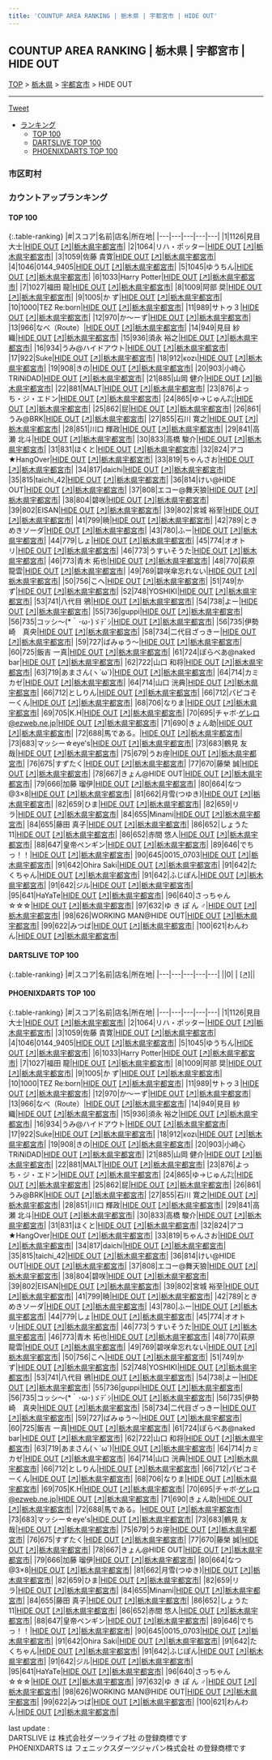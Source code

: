 ```yaml
---
title: 'COUNTUP AREA RANKING | 栃木県 | 宇都宮市 | HIDE OUT'
---
```

## COUNTUP AREA RANKING | 栃木県 | 宇都宮市 | HIDE OUT

[TOP](/darts/rank/) > [栃木県](/darts/rank/栃木県/) > [宇都宮市](/darts/rank/栃木県/宇都宮市/) > HIDE OUT

___

<a href="https://twitter.com/share?ref_src=twsrc%5Etfw" data-text="COUNTUP AREA RANKING | 栃木県宇都宮市HIDE OUT" class="twitter-share-button" data-hashtags="DARTSLIVE,PHOENIXDARTS,darts,ダーツ" data-show-count="false">Tweet</a>

* [ランキング](#カウントアップランキング)
    * [TOP 100](#top-100)
    * [DARTSLIVE TOP 100](#dartslive-top-100)
    * [PHOENIXDARTS TOP 100](#phoenixdarts-top-100)

### 市区町村

<ul>

</ul>

### カウントアップランキング

#### TOP 100



{:.table-ranking}
|#|スコア|名前|店名|所在地|
|---|---|---|---|---|
|1|1126|<span class="rank-name-pd"><span class="pro-icon-pd"></span>見目 大士</span>|<a href="/darts/rank/shops/50628.html">HIDE OUT</a> <a href="https://vs.phoenixdarts.com/jp/shop/shopDetailInfo/s_50628?s_seq=50628">[↗]</a>|<a href="/darts/rank/栃木県/宇都宮市">栃木県宇都宮市</a>|
|2|1064|<span class="rank-name-pd">リハ・ポッター</span>|<a href="/darts/rank/shops/50628.html">HIDE OUT</a> <a href="https://vs.phoenixdarts.com/jp/shop/shopDetailInfo/s_50628?s_seq=50628">[↗]</a>|<a href="/darts/rank/栃木県/宇都宮市">栃木県宇都宮市</a>|
|3|1059|<span class="rank-name-pd"><span class="pro-icon-pd"></span>佐藤 貴寛</span>|<a href="/darts/rank/shops/50628.html">HIDE OUT</a> <a href="https://vs.phoenixdarts.com/jp/shop/shopDetailInfo/s_50628?s_seq=50628">[↗]</a>|<a href="/darts/rank/栃木県/宇都宮市">栃木県宇都宮市</a>|
|4|1046|<span class="rank-name-pd">0144_9405</span>|<a href="/darts/rank/shops/50628.html">HIDE OUT</a> <a href="https://vs.phoenixdarts.com/jp/shop/shopDetailInfo/s_50628?s_seq=50628">[↗]</a>|<a href="/darts/rank/栃木県/宇都宮市">栃木県宇都宮市</a>|
|5|1045|<span class="rank-name-pd">ゆうちん</span>|<a href="/darts/rank/shops/50628.html">HIDE OUT</a> <a href="https://vs.phoenixdarts.com/jp/shop/shopDetailInfo/s_50628?s_seq=50628">[↗]</a>|<a href="/darts/rank/栃木県/宇都宮市">栃木県宇都宮市</a>|
|6|1033|<span class="rank-name-pd">Harry Potter</span>|<a href="/darts/rank/shops/50628.html">HIDE OUT</a> <a href="https://vs.phoenixdarts.com/jp/shop/shopDetailInfo/s_50628?s_seq=50628">[↗]</a>|<a href="/darts/rank/栃木県/宇都宮市">栃木県宇都宮市</a>|
|7|1027|<span class="rank-name-pd"><span class="pro-icon-pd"></span>福田 龍</span>|<a href="/darts/rank/shops/50628.html">HIDE OUT</a> <a href="https://vs.phoenixdarts.com/jp/shop/shopDetailInfo/s_50628?s_seq=50628">[↗]</a>|<a href="/darts/rank/栃木県/宇都宮市">栃木県宇都宮市</a>|
|8|1009|<span class="rank-name-pd"><span class="pro-icon-pd"></span>阿部 奨</span>|<a href="/darts/rank/shops/50628.html">HIDE OUT</a> <a href="https://vs.phoenixdarts.com/jp/shop/shopDetailInfo/s_50628?s_seq=50628">[↗]</a>|<a href="/darts/rank/栃木県/宇都宮市">栃木県宇都宮市</a>|
|9|1005|<span class="rank-name-pd">か   ず</span>|<a href="/darts/rank/shops/50628.html">HIDE OUT</a> <a href="https://vs.phoenixdarts.com/jp/shop/shopDetailInfo/s_50628?s_seq=50628">[↗]</a>|<a href="/darts/rank/栃木県/宇都宮市">栃木県宇都宮市</a>|
|10|1000|<span class="rank-name-pd">TEZ Re:born</span>|<a href="/darts/rank/shops/50628.html">HIDE OUT</a> <a href="https://vs.phoenixdarts.com/jp/shop/shopDetailInfo/s_50628?s_seq=50628">[↗]</a>|<a href="/darts/rank/栃木県/宇都宮市">栃木県宇都宮市</a>|
|11|989|<span class="rank-name-pd">サトゥ３</span>|<a href="/darts/rank/shops/50628.html">HIDE OUT</a> <a href="https://vs.phoenixdarts.com/jp/shop/shopDetailInfo/s_50628?s_seq=50628">[↗]</a>|<a href="/darts/rank/栃木県/宇都宮市">栃木県宇都宮市</a>|
|12|970|<span class="rank-name-pd">か〜ーず</span>|<a href="/darts/rank/shops/50628.html">HIDE OUT</a> <a href="https://vs.phoenixdarts.com/jp/shop/shopDetailInfo/s_50628?s_seq=50628">[↗]</a>|<a href="/darts/rank/栃木県/宇都宮市">栃木県宇都宮市</a>|
|13|966|<span class="rank-name-pd">なべ（Route）</span>|<a href="/darts/rank/shops/50628.html">HIDE OUT</a> <a href="https://vs.phoenixdarts.com/jp/shop/shopDetailInfo/s_50628?s_seq=50628">[↗]</a>|<a href="/darts/rank/栃木県/宇都宮市">栃木県宇都宮市</a>|
|14|949|<span class="rank-name-pd"><span class="pro-icon-pd"></span>見目 紗織</span>|<a href="/darts/rank/shops/50628.html">HIDE OUT</a> <a href="https://vs.phoenixdarts.com/jp/shop/shopDetailInfo/s_50628?s_seq=50628">[↗]</a>|<a href="/darts/rank/栃木県/宇都宮市">栃木県宇都宮市</a>|
|15|936|<span class="rank-name-pd"><span class="pro-icon-pd"></span>須永 裕之</span>|<a href="/darts/rank/shops/50628.html">HIDE OUT</a> <a href="https://vs.phoenixdarts.com/jp/shop/shopDetailInfo/s_50628?s_seq=50628">[↗]</a>|<a href="/darts/rank/栃木県/宇都宮市">栃木県宇都宮市</a>|
|16|934|<span class="rank-name-pd">うみ@ハイドアウト</span>|<a href="/darts/rank/shops/50628.html">HIDE OUT</a> <a href="https://vs.phoenixdarts.com/jp/shop/shopDetailInfo/s_50628?s_seq=50628">[↗]</a>|<a href="/darts/rank/栃木県/宇都宮市">栃木県宇都宮市</a>|
|17|922|<span class="rank-name-pd">Suke</span>|<a href="/darts/rank/shops/50628.html">HIDE OUT</a> <a href="https://vs.phoenixdarts.com/jp/shop/shopDetailInfo/s_50628?s_seq=50628">[↗]</a>|<a href="/darts/rank/栃木県/宇都宮市">栃木県宇都宮市</a>|
|18|912|<span class="rank-name-pd">κοzι</span>|<a href="/darts/rank/shops/50628.html">HIDE OUT</a> <a href="https://vs.phoenixdarts.com/jp/shop/shopDetailInfo/s_50628?s_seq=50628">[↗]</a>|<a href="/darts/rank/栃木県/宇都宮市">栃木県宇都宮市</a>|
|19|908|<span class="rank-name-pd">きの</span>|<a href="/darts/rank/shops/50628.html">HIDE OUT</a> <a href="https://vs.phoenixdarts.com/jp/shop/shopDetailInfo/s_50628?s_seq=50628">[↗]</a>|<a href="/darts/rank/栃木県/宇都宮市">栃木県宇都宮市</a>|
|20|903|<span class="rank-name-pd">小﨑心TRiNiDAD</span>|<a href="/darts/rank/shops/50628.html">HIDE OUT</a> <a href="https://vs.phoenixdarts.com/jp/shop/shopDetailInfo/s_50628?s_seq=50628">[↗]</a>|<a href="/darts/rank/栃木県/宇都宮市">栃木県宇都宮市</a>|
|21|885|<span class="rank-name-pd">山岡 健介</span>|<a href="/darts/rank/shops/50628.html">HIDE OUT</a> <a href="https://vs.phoenixdarts.com/jp/shop/shopDetailInfo/s_50628?s_seq=50628">[↗]</a>|<a href="/darts/rank/栃木県/宇都宮市">栃木県宇都宮市</a>|
|22|881|<span class="rank-name-pd">MALT</span>|<a href="/darts/rank/shops/50628.html">HIDE OUT</a> <a href="https://vs.phoenixdarts.com/jp/shop/shopDetailInfo/s_50628?s_seq=50628">[↗]</a>|<a href="/darts/rank/栃木県/宇都宮市">栃木県宇都宮市</a>|
|23|876|<span class="rank-name-pd">よっち・ジ・エドン</span>|<a href="/darts/rank/shops/50628.html">HIDE OUT</a> <a href="https://vs.phoenixdarts.com/jp/shop/shopDetailInfo/s_50628?s_seq=50628">[↗]</a>|<a href="/darts/rank/栃木県/宇都宮市">栃木県宇都宮市</a>|
|24|865|<span class="rank-name-pd">ゆ→じゅん㌠</span>|<a href="/darts/rank/shops/50628.html">HIDE OUT</a> <a href="https://vs.phoenixdarts.com/jp/shop/shopDetailInfo/s_50628?s_seq=50628">[↗]</a>|<a href="/darts/rank/栃木県/宇都宮市">栃木県宇都宮市</a>|
|25|862|<span class="rank-name-pd">屁</span>|<a href="/darts/rank/shops/50628.html">HIDE OUT</a> <a href="https://vs.phoenixdarts.com/jp/shop/shopDetailInfo/s_50628?s_seq=50628">[↗]</a>|<a href="/darts/rank/栃木県/宇都宮市">栃木県宇都宮市</a>|
|26|861|<span class="rank-name-pd">うみ@BRK</span>|<a href="/darts/rank/shops/50628.html">HIDE OUT</a> <a href="https://vs.phoenixdarts.com/jp/shop/shopDetailInfo/s_50628?s_seq=50628">[↗]</a>|<a href="/darts/rank/栃木県/宇都宮市">栃木県宇都宮市</a>|
|27|855|<span class="rank-name-pd"><span class="pro-icon-pd"></span>石川 寛之</span>|<a href="/darts/rank/shops/50628.html">HIDE OUT</a> <a href="https://vs.phoenixdarts.com/jp/shop/shopDetailInfo/s_50628?s_seq=50628">[↗]</a>|<a href="/darts/rank/栃木県/宇都宮市">栃木県宇都宮市</a>|
|28|851|<span class="rank-name-pd"><span class="pro-icon-pd"></span>川口 輝政</span>|<a href="/darts/rank/shops/50628.html">HIDE OUT</a> <a href="https://vs.phoenixdarts.com/jp/shop/shopDetailInfo/s_50628?s_seq=50628">[↗]</a>|<a href="/darts/rank/栃木県/宇都宮市">栃木県宇都宮市</a>|
|29|841|<span class="rank-name-pd"><span class="pro-icon-pd"></span>高瀬 北斗</span>|<a href="/darts/rank/shops/50628.html">HIDE OUT</a> <a href="https://vs.phoenixdarts.com/jp/shop/shopDetailInfo/s_50628?s_seq=50628">[↗]</a>|<a href="/darts/rank/栃木県/宇都宮市">栃木県宇都宮市</a>|
|30|833|<span class="rank-name-pd"><span class="pro-icon-pd"></span>高橋 駿介</span>|<a href="/darts/rank/shops/50628.html">HIDE OUT</a> <a href="https://vs.phoenixdarts.com/jp/shop/shopDetailInfo/s_50628?s_seq=50628">[↗]</a>|<a href="/darts/rank/栃木県/宇都宮市">栃木県宇都宮市</a>|
|31|831|<span class="rank-name-pd">ほくと</span>|<a href="/darts/rank/shops/50628.html">HIDE OUT</a> <a href="https://vs.phoenixdarts.com/jp/shop/shopDetailInfo/s_50628?s_seq=50628">[↗]</a>|<a href="/darts/rank/栃木県/宇都宮市">栃木県宇都宮市</a>|
|32|824|<span class="rank-name-pd">アコ★HangOver</span>|<a href="/darts/rank/shops/50628.html">HIDE OUT</a> <a href="https://vs.phoenixdarts.com/jp/shop/shopDetailInfo/s_50628?s_seq=50628">[↗]</a>|<a href="/darts/rank/栃木県/宇都宮市">栃木県宇都宮市</a>|
|33|819|<span class="rank-name-pd">ちゃんさお</span>|<a href="/darts/rank/shops/50628.html">HIDE OUT</a> <a href="https://vs.phoenixdarts.com/jp/shop/shopDetailInfo/s_50628?s_seq=50628">[↗]</a>|<a href="/darts/rank/栃木県/宇都宮市">栃木県宇都宮市</a>|
|34|817|<span class="rank-name-pd">daichi</span>|<a href="/darts/rank/shops/50628.html">HIDE OUT</a> <a href="https://vs.phoenixdarts.com/jp/shop/shopDetailInfo/s_50628?s_seq=50628">[↗]</a>|<a href="/darts/rank/栃木県/宇都宮市">栃木県宇都宮市</a>|
|35|815|<span class="rank-name-pd">taichi_42</span>|<a href="/darts/rank/shops/50628.html">HIDE OUT</a> <a href="https://vs.phoenixdarts.com/jp/shop/shopDetailInfo/s_50628?s_seq=50628">[↗]</a>|<a href="/darts/rank/栃木県/宇都宮市">栃木県宇都宮市</a>|
|36|814|<span class="rank-name-pd">けい@HIDE OUT</span>|<a href="/darts/rank/shops/50628.html">HIDE OUT</a> <a href="https://vs.phoenixdarts.com/jp/shop/shopDetailInfo/s_50628?s_seq=50628">[↗]</a>|<a href="/darts/rank/栃木県/宇都宮市">栃木県宇都宮市</a>|
|37|808|<span class="rank-name-pd">エコー@舞天狼</span>|<a href="/darts/rank/shops/50628.html">HIDE OUT</a> <a href="https://vs.phoenixdarts.com/jp/shop/shopDetailInfo/s_50628?s_seq=50628">[↗]</a>|<a href="/darts/rank/栃木県/宇都宮市">栃木県宇都宮市</a>|
|38|804|<span class="rank-name-pd">碧咲</span>|<a href="/darts/rank/shops/50628.html">HIDE OUT</a> <a href="https://vs.phoenixdarts.com/jp/shop/shopDetailInfo/s_50628?s_seq=50628">[↗]</a>|<a href="/darts/rank/栃木県/宇都宮市">栃木県宇都宮市</a>|
|39|802|<span class="rank-name-pd">EISAN</span>|<a href="/darts/rank/shops/50628.html">HIDE OUT</a> <a href="https://vs.phoenixdarts.com/jp/shop/shopDetailInfo/s_50628?s_seq=50628">[↗]</a>|<a href="/darts/rank/栃木県/宇都宮市">栃木県宇都宮市</a>|
|39|802|<span class="rank-name-pd"><span class="pro-icon-pd"></span>宮城 裕至</span>|<a href="/darts/rank/shops/50628.html">HIDE OUT</a> <a href="https://vs.phoenixdarts.com/jp/shop/shopDetailInfo/s_50628?s_seq=50628">[↗]</a>|<a href="/darts/rank/栃木県/宇都宮市">栃木県宇都宮市</a>|
|41|799|<span class="rank-name-pd">暁</span>|<a href="/darts/rank/shops/50628.html">HIDE OUT</a> <a href="https://vs.phoenixdarts.com/jp/shop/shopDetailInfo/s_50628?s_seq=50628">[↗]</a>|<a href="/darts/rank/栃木県/宇都宮市">栃木県宇都宮市</a>|
|42|789|<span class="rank-name-pd">ときめきソーダ</span>|<a href="/darts/rank/shops/50628.html">HIDE OUT</a> <a href="https://vs.phoenixdarts.com/jp/shop/shopDetailInfo/s_50628?s_seq=50628">[↗]</a>|<a href="/darts/rank/栃木県/宇都宮市">栃木県宇都宮市</a>|
|43|780|<span class="rank-name-pd">ふー</span>|<a href="/darts/rank/shops/50628.html">HIDE OUT</a> <a href="https://vs.phoenixdarts.com/jp/shop/shopDetailInfo/s_50628?s_seq=50628">[↗]</a>|<a href="/darts/rank/栃木県/宇都宮市">栃木県宇都宮市</a>|
|44|779|<span class="rank-name-pd">しょ</span>|<a href="/darts/rank/shops/50628.html">HIDE OUT</a> <a href="https://vs.phoenixdarts.com/jp/shop/shopDetailInfo/s_50628?s_seq=50628">[↗]</a>|<a href="/darts/rank/栃木県/宇都宮市">栃木県宇都宮市</a>|
|45|774|<span class="rank-name-pd">オオトリ</span>|<a href="/darts/rank/shops/50628.html">HIDE OUT</a> <a href="https://vs.phoenixdarts.com/jp/shop/shopDetailInfo/s_50628?s_seq=50628">[↗]</a>|<a href="/darts/rank/栃木県/宇都宮市">栃木県宇都宮市</a>|
|46|773|<span class="rank-name-pd">うすいそうた</span>|<a href="/darts/rank/shops/50628.html">HIDE OUT</a> <a href="https://vs.phoenixdarts.com/jp/shop/shopDetailInfo/s_50628?s_seq=50628">[↗]</a>|<a href="/darts/rank/栃木県/宇都宮市">栃木県宇都宮市</a>|
|46|773|<span class="rank-name-pd"><span class="pro-icon-pd"></span>青木 拓也</span>|<a href="/darts/rank/shops/50628.html">HIDE OUT</a> <a href="https://vs.phoenixdarts.com/jp/shop/shopDetailInfo/s_50628?s_seq=50628">[↗]</a>|<a href="/darts/rank/栃木県/宇都宮市">栃木県宇都宮市</a>|
|48|770|<span class="rank-name-pd"><span class="pro-icon-pd"></span>萩原 龍雲</span>|<a href="/darts/rank/shops/50628.html">HIDE OUT</a> <a href="https://vs.phoenixdarts.com/jp/shop/shopDetailInfo/s_50628?s_seq=50628">[↗]</a>|<a href="/darts/rank/栃木県/宇都宮市">栃木県宇都宮市</a>|
|49|769|<span class="rank-name-pd">碧咲傘忘れない</span>|<a href="/darts/rank/shops/50628.html">HIDE OUT</a> <a href="https://vs.phoenixdarts.com/jp/shop/shopDetailInfo/s_50628?s_seq=50628">[↗]</a>|<a href="/darts/rank/栃木県/宇都宮市">栃木県宇都宮市</a>|
|50|756|<span class="rank-name-pd">こへ</span>|<a href="/darts/rank/shops/50628.html">HIDE OUT</a> <a href="https://vs.phoenixdarts.com/jp/shop/shopDetailInfo/s_50628?s_seq=50628">[↗]</a>|<a href="/darts/rank/栃木県/宇都宮市">栃木県宇都宮市</a>|
|51|749|<span class="rank-name-pd">かず</span>|<a href="/darts/rank/shops/50628.html">HIDE OUT</a> <a href="https://vs.phoenixdarts.com/jp/shop/shopDetailInfo/s_50628?s_seq=50628">[↗]</a>|<a href="/darts/rank/栃木県/宇都宮市">栃木県宇都宮市</a>|
|52|748|<span class="rank-name-pd">YOSHIKI</span>|<a href="/darts/rank/shops/50628.html">HIDE OUT</a> <a href="https://vs.phoenixdarts.com/jp/shop/shopDetailInfo/s_50628?s_seq=50628">[↗]</a>|<a href="/darts/rank/栃木県/宇都宮市">栃木県宇都宮市</a>|
|53|741|<span class="rank-name-pd">八代目 鴉</span>|<a href="/darts/rank/shops/50628.html">HIDE OUT</a> <a href="https://vs.phoenixdarts.com/jp/shop/shopDetailInfo/s_50628?s_seq=50628">[↗]</a>|<a href="/darts/rank/栃木県/宇都宮市">栃木県宇都宮市</a>|
|54|738|<span class="rank-name-pd">よー</span>|<a href="/darts/rank/shops/50628.html">HIDE OUT</a> <a href="https://vs.phoenixdarts.com/jp/shop/shopDetailInfo/s_50628?s_seq=50628">[↗]</a>|<a href="/darts/rank/栃木県/宇都宮市">栃木県宇都宮市</a>|
|55|736|<span class="rank-name-pd">guppi</span>|<a href="/darts/rank/shops/50628.html">HIDE OUT</a> <a href="https://vs.phoenixdarts.com/jp/shop/shopDetailInfo/s_50628?s_seq=50628">[↗]</a>|<a href="/darts/rank/栃木県/宇都宮市">栃木県宇都宮市</a>|
|56|735|<span class="rank-name-pd">コッシ〜(*｀･ω･)ゞﾃﾞｼ</span>|<a href="/darts/rank/shops/50628.html">HIDE OUT</a> <a href="https://vs.phoenixdarts.com/jp/shop/shopDetailInfo/s_50628?s_seq=50628">[↗]</a>|<a href="/darts/rank/栃木県/宇都宮市">栃木県宇都宮市</a>|
|56|735|<span class="rank-name-pd">伊勢崎　真央</span>|<a href="/darts/rank/shops/50628.html">HIDE OUT</a> <a href="https://vs.phoenixdarts.com/jp/shop/shopDetailInfo/s_50628?s_seq=50628">[↗]</a>|<a href="/darts/rank/栃木県/宇都宮市">栃木県宇都宮市</a>|
|58|734|<span class="rank-name-pd">二代目ざっきー</span>|<a href="/darts/rank/shops/50628.html">HIDE OUT</a> <a href="https://vs.phoenixdarts.com/jp/shop/shopDetailInfo/s_50628?s_seq=50628">[↗]</a>|<a href="/darts/rank/栃木県/宇都宮市">栃木県宇都宮市</a>|
|59|727|<span class="rank-name-pd">ばみゅう〜</span>|<a href="/darts/rank/shops/50628.html">HIDE OUT</a> <a href="https://vs.phoenixdarts.com/jp/shop/shopDetailInfo/s_50628?s_seq=50628">[↗]</a>|<a href="/darts/rank/栃木県/宇都宮市">栃木県宇都宮市</a>|
|60|725|<span class="rank-name-pd">飯吉 一真</span>|<a href="/darts/rank/shops/50628.html">HIDE OUT</a> <a href="https://vs.phoenixdarts.com/jp/shop/shopDetailInfo/s_50628?s_seq=50628">[↗]</a>|<a href="/darts/rank/栃木県/宇都宮市">栃木県宇都宮市</a>|
|61|724|<span class="rank-name-pd">ぽらべあ@naked bar</span>|<a href="/darts/rank/shops/50628.html">HIDE OUT</a> <a href="https://vs.phoenixdarts.com/jp/shop/shopDetailInfo/s_50628?s_seq=50628">[↗]</a>|<a href="/darts/rank/栃木県/宇都宮市">栃木県宇都宮市</a>|
|62|722|<span class="rank-name-pd"><span class="pro-icon-pd"></span>山口 和将</span>|<a href="/darts/rank/shops/50628.html">HIDE OUT</a> <a href="https://vs.phoenixdarts.com/jp/shop/shopDetailInfo/s_50628?s_seq=50628">[↗]</a>|<a href="/darts/rank/栃木県/宇都宮市">栃木県宇都宮市</a>|
|63|719|<span class="rank-name-pd">あまさん(ヽ´ω`)</span>|<a href="/darts/rank/shops/50628.html">HIDE OUT</a> <a href="https://vs.phoenixdarts.com/jp/shop/shopDetailInfo/s_50628?s_seq=50628">[↗]</a>|<a href="/darts/rank/栃木県/宇都宮市">栃木県宇都宮市</a>|
|64|714|<span class="rank-name-pd">カミカゼ</span>|<a href="/darts/rank/shops/50628.html">HIDE OUT</a> <a href="https://vs.phoenixdarts.com/jp/shop/shopDetailInfo/s_50628?s_seq=50628">[↗]</a>|<a href="/darts/rank/栃木県/宇都宮市">栃木県宇都宮市</a>|
|64|714|<span class="rank-name-pd"><span class="pro-icon-pd"></span>山口 洸典</span>|<a href="/darts/rank/shops/50628.html">HIDE OUT</a> <a href="https://vs.phoenixdarts.com/jp/shop/shopDetailInfo/s_50628?s_seq=50628">[↗]</a>|<a href="/darts/rank/栃木県/宇都宮市">栃木県宇都宮市</a>|
|66|712|<span class="rank-name-pd">としりん</span>|<a href="/darts/rank/shops/50628.html">HIDE OUT</a> <a href="https://vs.phoenixdarts.com/jp/shop/shopDetailInfo/s_50628?s_seq=50628">[↗]</a>|<a href="/darts/rank/栃木県/宇都宮市">栃木県宇都宮市</a>|
|66|712|<span class="rank-name-pd">パピコそーくん</span>|<a href="/darts/rank/shops/50628.html">HIDE OUT</a> <a href="https://vs.phoenixdarts.com/jp/shop/shopDetailInfo/s_50628?s_seq=50628">[↗]</a>|<a href="/darts/rank/栃木県/宇都宮市">栃木県宇都宮市</a>|
|68|706|<span class="rank-name-pd">なりま</span>|<a href="/darts/rank/shops/50628.html">HIDE OUT</a> <a href="https://vs.phoenixdarts.com/jp/shop/shopDetailInfo/s_50628?s_seq=50628">[↗]</a>|<a href="/darts/rank/栃木県/宇都宮市">栃木県宇都宮市</a>|
|69|705|<span class="rank-name-pd">K.H</span>|<a href="/darts/rank/shops/50628.html">HIDE OUT</a> <a href="https://vs.phoenixdarts.com/jp/shop/shopDetailInfo/s_50628?s_seq=50628">[↗]</a>|<a href="/darts/rank/栃木県/宇都宮市">栃木県宇都宮市</a>|
|70|695|<span class="rank-name-pd">チャボ·ゲレロ@ezweb.ne.jp</span>|<a href="/darts/rank/shops/50628.html">HIDE OUT</a> <a href="https://vs.phoenixdarts.com/jp/shop/shopDetailInfo/s_50628?s_seq=50628">[↗]</a>|<a href="/darts/rank/栃木県/宇都宮市">栃木県宇都宮市</a>|
|71|690|<span class="rank-name-pd">きょん助</span>|<a href="/darts/rank/shops/50628.html">HIDE OUT</a> <a href="https://vs.phoenixdarts.com/jp/shop/shopDetailInfo/s_50628?s_seq=50628">[↗]</a>|<a href="/darts/rank/栃木県/宇都宮市">栃木県宇都宮市</a>|
|72|688|<span class="rank-name-pd">馬である。</span>|<a href="/darts/rank/shops/50628.html">HIDE OUT</a> <a href="https://vs.phoenixdarts.com/jp/shop/shopDetailInfo/s_50628?s_seq=50628">[↗]</a>|<a href="/darts/rank/栃木県/宇都宮市">栃木県宇都宮市</a>|
|73|683|<span class="rank-name-pd">マッシー☆eye&#x27;s</span>|<a href="/darts/rank/shops/50628.html">HIDE OUT</a> <a href="https://vs.phoenixdarts.com/jp/shop/shopDetailInfo/s_50628?s_seq=50628">[↗]</a>|<a href="/darts/rank/栃木県/宇都宮市">栃木県宇都宮市</a>|
|73|683|<span class="rank-name-pd">鶴見 友哉</span>|<a href="/darts/rank/shops/50628.html">HIDE OUT</a> <a href="https://vs.phoenixdarts.com/jp/shop/shopDetailInfo/s_50628?s_seq=50628">[↗]</a>|<a href="/darts/rank/栃木県/宇都宮市">栃木県宇都宮市</a>|
|75|679|<span class="rank-name-pd">うお座</span>|<a href="/darts/rank/shops/50628.html">HIDE OUT</a> <a href="https://vs.phoenixdarts.com/jp/shop/shopDetailInfo/s_50628?s_seq=50628">[↗]</a>|<a href="/darts/rank/栃木県/宇都宮市">栃木県宇都宮市</a>|
|76|675|<span class="rank-name-pd">すずたく</span>|<a href="/darts/rank/shops/50628.html">HIDE OUT</a> <a href="https://vs.phoenixdarts.com/jp/shop/shopDetailInfo/s_50628?s_seq=50628">[↗]</a>|<a href="/darts/rank/栃木県/宇都宮市">栃木県宇都宮市</a>|
|77|670|<span class="rank-name-pd">藤榮 誠</span>|<a href="/darts/rank/shops/50628.html">HIDE OUT</a> <a href="https://vs.phoenixdarts.com/jp/shop/shopDetailInfo/s_50628?s_seq=50628">[↗]</a>|<a href="/darts/rank/栃木県/宇都宮市">栃木県宇都宮市</a>|
|78|667|<span class="rank-name-pd">きょん@HIDE OUT</span>|<a href="/darts/rank/shops/50628.html">HIDE OUT</a> <a href="https://vs.phoenixdarts.com/jp/shop/shopDetailInfo/s_50628?s_seq=50628">[↗]</a>|<a href="/darts/rank/栃木県/宇都宮市">栃木県宇都宮市</a>|
|79|666|<span class="rank-name-pd">加藤 瑠伊</span>|<a href="/darts/rank/shops/50628.html">HIDE OUT</a> <a href="https://vs.phoenixdarts.com/jp/shop/shopDetailInfo/s_50628?s_seq=50628">[↗]</a>|<a href="/darts/rank/栃木県/宇都宮市">栃木県宇都宮市</a>|
|80|664|<span class="rank-name-pd">なつ@3×8</span>|<a href="/darts/rank/shops/50628.html">HIDE OUT</a> <a href="https://vs.phoenixdarts.com/jp/shop/shopDetailInfo/s_50628?s_seq=50628">[↗]</a>|<a href="/darts/rank/栃木県/宇都宮市">栃木県宇都宮市</a>|
|81|662|<span class="rank-name-pd">月雪(つゆき)</span>|<a href="/darts/rank/shops/50628.html">HIDE OUT</a> <a href="https://vs.phoenixdarts.com/jp/shop/shopDetailInfo/s_50628?s_seq=50628">[↗]</a>|<a href="/darts/rank/栃木県/宇都宮市">栃木県宇都宮市</a>|
|82|659|<span class="rank-name-pd">ひま</span>|<a href="/darts/rank/shops/50628.html">HIDE OUT</a> <a href="https://vs.phoenixdarts.com/jp/shop/shopDetailInfo/s_50628?s_seq=50628">[↗]</a>|<a href="/darts/rank/栃木県/宇都宮市">栃木県宇都宮市</a>|
|82|659|<span class="rank-name-pd">リラ</span>|<a href="/darts/rank/shops/50628.html">HIDE OUT</a> <a href="https://vs.phoenixdarts.com/jp/shop/shopDetailInfo/s_50628?s_seq=50628">[↗]</a>|<a href="/darts/rank/栃木県/宇都宮市">栃木県宇都宮市</a>|
|84|655|<span class="rank-name-pd">Minami</span>|<a href="/darts/rank/shops/50628.html">HIDE OUT</a> <a href="https://vs.phoenixdarts.com/jp/shop/shopDetailInfo/s_50628?s_seq=50628">[↗]</a>|<a href="/darts/rank/栃木県/宇都宮市">栃木県宇都宮市</a>|
|84|655|<span class="rank-name-pd">藤田 真子</span>|<a href="/darts/rank/shops/50628.html">HIDE OUT</a> <a href="https://vs.phoenixdarts.com/jp/shop/shopDetailInfo/s_50628?s_seq=50628">[↗]</a>|<a href="/darts/rank/栃木県/宇都宮市">栃木県宇都宮市</a>|
|86|652|<span class="rank-name-pd">しょうた11</span>|<a href="/darts/rank/shops/50628.html">HIDE OUT</a> <a href="https://vs.phoenixdarts.com/jp/shop/shopDetailInfo/s_50628?s_seq=50628">[↗]</a>|<a href="/darts/rank/栃木県/宇都宮市">栃木県宇都宮市</a>|
|86|652|<span class="rank-name-pd"><span class="pro-icon-pd"></span>赤間 悠人</span>|<a href="/darts/rank/shops/50628.html">HIDE OUT</a> <a href="https://vs.phoenixdarts.com/jp/shop/shopDetailInfo/s_50628?s_seq=50628">[↗]</a>|<a href="/darts/rank/栃木県/宇都宮市">栃木県宇都宮市</a>|
|88|647|<span class="rank-name-pd">皇帝ペンギン</span>|<a href="/darts/rank/shops/50628.html">HIDE OUT</a> <a href="https://vs.phoenixdarts.com/jp/shop/shopDetailInfo/s_50628?s_seq=50628">[↗]</a>|<a href="/darts/rank/栃木県/宇都宮市">栃木県宇都宮市</a>|
|89|646|<span class="rank-name-pd">でちっ！！</span>|<a href="/darts/rank/shops/50628.html">HIDE OUT</a> <a href="https://vs.phoenixdarts.com/jp/shop/shopDetailInfo/s_50628?s_seq=50628">[↗]</a>|<a href="/darts/rank/栃木県/宇都宮市">栃木県宇都宮市</a>|
|90|645|<span class="rank-name-pd">0015_0703</span>|<a href="/darts/rank/shops/50628.html">HIDE OUT</a> <a href="https://vs.phoenixdarts.com/jp/shop/shopDetailInfo/s_50628?s_seq=50628">[↗]</a>|<a href="/darts/rank/栃木県/宇都宮市">栃木県宇都宮市</a>|
|91|642|<span class="rank-name-pd">Ohira Saki</span>|<a href="/darts/rank/shops/50628.html">HIDE OUT</a> <a href="https://vs.phoenixdarts.com/jp/shop/shopDetailInfo/s_50628?s_seq=50628">[↗]</a>|<a href="/darts/rank/栃木県/宇都宮市">栃木県宇都宮市</a>|
|91|642|<span class="rank-name-pd">たくちゃん</span>|<a href="/darts/rank/shops/50628.html">HIDE OUT</a> <a href="https://vs.phoenixdarts.com/jp/shop/shopDetailInfo/s_50628?s_seq=50628">[↗]</a>|<a href="/darts/rank/栃木県/宇都宮市">栃木県宇都宮市</a>|
|91|642|<span class="rank-name-pd">ふじぽん</span>|<a href="/darts/rank/shops/50628.html">HIDE OUT</a> <a href="https://vs.phoenixdarts.com/jp/shop/shopDetailInfo/s_50628?s_seq=50628">[↗]</a>|<a href="/darts/rank/栃木県/宇都宮市">栃木県宇都宮市</a>|
|91|642|<span class="rank-name-pd">ジル</span>|<a href="/darts/rank/shops/50628.html">HIDE OUT</a> <a href="https://vs.phoenixdarts.com/jp/shop/shopDetailInfo/s_50628?s_seq=50628">[↗]</a>|<a href="/darts/rank/栃木県/宇都宮市">栃木県宇都宮市</a>|
|95|641|<span class="rank-name-pd">HaYaTe</span>|<a href="/darts/rank/shops/50628.html">HIDE OUT</a> <a href="https://vs.phoenixdarts.com/jp/shop/shopDetailInfo/s_50628?s_seq=50628">[↗]</a>|<a href="/darts/rank/栃木県/宇都宮市">栃木県宇都宮市</a>|
|96|640|<span class="rank-name-pd">さっちゃん☆☆☆</span>|<a href="/darts/rank/shops/50628.html">HIDE OUT</a> <a href="https://vs.phoenixdarts.com/jp/shop/shopDetailInfo/s_50628?s_seq=50628">[↗]</a>|<a href="/darts/rank/栃木県/宇都宮市">栃木県宇都宮市</a>|
|97|632|<span class="rank-name-pd">ゆ き ぽ ん ♂</span>|<a href="/darts/rank/shops/50628.html">HIDE OUT</a> <a href="https://vs.phoenixdarts.com/jp/shop/shopDetailInfo/s_50628?s_seq=50628">[↗]</a>|<a href="/darts/rank/栃木県/宇都宮市">栃木県宇都宮市</a>|
|98|626|<span class="rank-name-pd">WORKING MAN@HIDE OUT</span>|<a href="/darts/rank/shops/50628.html">HIDE OUT</a> <a href="https://vs.phoenixdarts.com/jp/shop/shopDetailInfo/s_50628?s_seq=50628">[↗]</a>|<a href="/darts/rank/栃木県/宇都宮市">栃木県宇都宮市</a>|
|99|622|<span class="rank-name-pd">みつば</span>|<a href="/darts/rank/shops/50628.html">HIDE OUT</a> <a href="https://vs.phoenixdarts.com/jp/shop/shopDetailInfo/s_50628?s_seq=50628">[↗]</a>|<a href="/darts/rank/栃木県/宇都宮市">栃木県宇都宮市</a>|
|100|621|<span class="rank-name-pd">わんわん</span>|<a href="/darts/rank/shops/50628.html">HIDE OUT</a> <a href="https://vs.phoenixdarts.com/jp/shop/shopDetailInfo/s_50628?s_seq=50628">[↗]</a>|<a href="/darts/rank/栃木県/宇都宮市">栃木県宇都宮市</a>|


#### DARTSLIVE TOP 100



{:.table-ranking}
|#|スコア|名前|店名|所在地|
|---|---|---|---|---|
||0|<span class="rank-name-dl"> </span>|<a href="/darts/rank/shops/.html"></a> <a href="">[↗]</a>|<a href="/darts/rank//"></a>|


#### PHOENIXDARTS TOP 100



{:.table-ranking}
|#|スコア|名前|店名|所在地|
|---|---|---|---|---|
|1|1126|<span class="rank-name-pd"><span class="pro-icon-pd"></span>見目 大士</span>|<a href="/darts/rank/shops/50628.html">HIDE OUT</a> <a href="https://vs.phoenixdarts.com/jp/shop/shopDetailInfo/s_50628?s_seq=50628">[↗]</a>|<a href="/darts/rank/栃木県/宇都宮市">栃木県宇都宮市</a>|
|2|1064|<span class="rank-name-pd">リハ・ポッター</span>|<a href="/darts/rank/shops/50628.html">HIDE OUT</a> <a href="https://vs.phoenixdarts.com/jp/shop/shopDetailInfo/s_50628?s_seq=50628">[↗]</a>|<a href="/darts/rank/栃木県/宇都宮市">栃木県宇都宮市</a>|
|3|1059|<span class="rank-name-pd"><span class="pro-icon-pd"></span>佐藤 貴寛</span>|<a href="/darts/rank/shops/50628.html">HIDE OUT</a> <a href="https://vs.phoenixdarts.com/jp/shop/shopDetailInfo/s_50628?s_seq=50628">[↗]</a>|<a href="/darts/rank/栃木県/宇都宮市">栃木県宇都宮市</a>|
|4|1046|<span class="rank-name-pd">0144_9405</span>|<a href="/darts/rank/shops/50628.html">HIDE OUT</a> <a href="https://vs.phoenixdarts.com/jp/shop/shopDetailInfo/s_50628?s_seq=50628">[↗]</a>|<a href="/darts/rank/栃木県/宇都宮市">栃木県宇都宮市</a>|
|5|1045|<span class="rank-name-pd">ゆうちん</span>|<a href="/darts/rank/shops/50628.html">HIDE OUT</a> <a href="https://vs.phoenixdarts.com/jp/shop/shopDetailInfo/s_50628?s_seq=50628">[↗]</a>|<a href="/darts/rank/栃木県/宇都宮市">栃木県宇都宮市</a>|
|6|1033|<span class="rank-name-pd">Harry Potter</span>|<a href="/darts/rank/shops/50628.html">HIDE OUT</a> <a href="https://vs.phoenixdarts.com/jp/shop/shopDetailInfo/s_50628?s_seq=50628">[↗]</a>|<a href="/darts/rank/栃木県/宇都宮市">栃木県宇都宮市</a>|
|7|1027|<span class="rank-name-pd"><span class="pro-icon-pd"></span>福田 龍</span>|<a href="/darts/rank/shops/50628.html">HIDE OUT</a> <a href="https://vs.phoenixdarts.com/jp/shop/shopDetailInfo/s_50628?s_seq=50628">[↗]</a>|<a href="/darts/rank/栃木県/宇都宮市">栃木県宇都宮市</a>|
|8|1009|<span class="rank-name-pd"><span class="pro-icon-pd"></span>阿部 奨</span>|<a href="/darts/rank/shops/50628.html">HIDE OUT</a> <a href="https://vs.phoenixdarts.com/jp/shop/shopDetailInfo/s_50628?s_seq=50628">[↗]</a>|<a href="/darts/rank/栃木県/宇都宮市">栃木県宇都宮市</a>|
|9|1005|<span class="rank-name-pd">か   ず</span>|<a href="/darts/rank/shops/50628.html">HIDE OUT</a> <a href="https://vs.phoenixdarts.com/jp/shop/shopDetailInfo/s_50628?s_seq=50628">[↗]</a>|<a href="/darts/rank/栃木県/宇都宮市">栃木県宇都宮市</a>|
|10|1000|<span class="rank-name-pd">TEZ Re:born</span>|<a href="/darts/rank/shops/50628.html">HIDE OUT</a> <a href="https://vs.phoenixdarts.com/jp/shop/shopDetailInfo/s_50628?s_seq=50628">[↗]</a>|<a href="/darts/rank/栃木県/宇都宮市">栃木県宇都宮市</a>|
|11|989|<span class="rank-name-pd">サトゥ３</span>|<a href="/darts/rank/shops/50628.html">HIDE OUT</a> <a href="https://vs.phoenixdarts.com/jp/shop/shopDetailInfo/s_50628?s_seq=50628">[↗]</a>|<a href="/darts/rank/栃木県/宇都宮市">栃木県宇都宮市</a>|
|12|970|<span class="rank-name-pd">か〜ーず</span>|<a href="/darts/rank/shops/50628.html">HIDE OUT</a> <a href="https://vs.phoenixdarts.com/jp/shop/shopDetailInfo/s_50628?s_seq=50628">[↗]</a>|<a href="/darts/rank/栃木県/宇都宮市">栃木県宇都宮市</a>|
|13|966|<span class="rank-name-pd">なべ（Route）</span>|<a href="/darts/rank/shops/50628.html">HIDE OUT</a> <a href="https://vs.phoenixdarts.com/jp/shop/shopDetailInfo/s_50628?s_seq=50628">[↗]</a>|<a href="/darts/rank/栃木県/宇都宮市">栃木県宇都宮市</a>|
|14|949|<span class="rank-name-pd"><span class="pro-icon-pd"></span>見目 紗織</span>|<a href="/darts/rank/shops/50628.html">HIDE OUT</a> <a href="https://vs.phoenixdarts.com/jp/shop/shopDetailInfo/s_50628?s_seq=50628">[↗]</a>|<a href="/darts/rank/栃木県/宇都宮市">栃木県宇都宮市</a>|
|15|936|<span class="rank-name-pd"><span class="pro-icon-pd"></span>須永 裕之</span>|<a href="/darts/rank/shops/50628.html">HIDE OUT</a> <a href="https://vs.phoenixdarts.com/jp/shop/shopDetailInfo/s_50628?s_seq=50628">[↗]</a>|<a href="/darts/rank/栃木県/宇都宮市">栃木県宇都宮市</a>|
|16|934|<span class="rank-name-pd">うみ@ハイドアウト</span>|<a href="/darts/rank/shops/50628.html">HIDE OUT</a> <a href="https://vs.phoenixdarts.com/jp/shop/shopDetailInfo/s_50628?s_seq=50628">[↗]</a>|<a href="/darts/rank/栃木県/宇都宮市">栃木県宇都宮市</a>|
|17|922|<span class="rank-name-pd">Suke</span>|<a href="/darts/rank/shops/50628.html">HIDE OUT</a> <a href="https://vs.phoenixdarts.com/jp/shop/shopDetailInfo/s_50628?s_seq=50628">[↗]</a>|<a href="/darts/rank/栃木県/宇都宮市">栃木県宇都宮市</a>|
|18|912|<span class="rank-name-pd">κοzι</span>|<a href="/darts/rank/shops/50628.html">HIDE OUT</a> <a href="https://vs.phoenixdarts.com/jp/shop/shopDetailInfo/s_50628?s_seq=50628">[↗]</a>|<a href="/darts/rank/栃木県/宇都宮市">栃木県宇都宮市</a>|
|19|908|<span class="rank-name-pd">きの</span>|<a href="/darts/rank/shops/50628.html">HIDE OUT</a> <a href="https://vs.phoenixdarts.com/jp/shop/shopDetailInfo/s_50628?s_seq=50628">[↗]</a>|<a href="/darts/rank/栃木県/宇都宮市">栃木県宇都宮市</a>|
|20|903|<span class="rank-name-pd">小﨑心TRiNiDAD</span>|<a href="/darts/rank/shops/50628.html">HIDE OUT</a> <a href="https://vs.phoenixdarts.com/jp/shop/shopDetailInfo/s_50628?s_seq=50628">[↗]</a>|<a href="/darts/rank/栃木県/宇都宮市">栃木県宇都宮市</a>|
|21|885|<span class="rank-name-pd">山岡 健介</span>|<a href="/darts/rank/shops/50628.html">HIDE OUT</a> <a href="https://vs.phoenixdarts.com/jp/shop/shopDetailInfo/s_50628?s_seq=50628">[↗]</a>|<a href="/darts/rank/栃木県/宇都宮市">栃木県宇都宮市</a>|
|22|881|<span class="rank-name-pd">MALT</span>|<a href="/darts/rank/shops/50628.html">HIDE OUT</a> <a href="https://vs.phoenixdarts.com/jp/shop/shopDetailInfo/s_50628?s_seq=50628">[↗]</a>|<a href="/darts/rank/栃木県/宇都宮市">栃木県宇都宮市</a>|
|23|876|<span class="rank-name-pd">よっち・ジ・エドン</span>|<a href="/darts/rank/shops/50628.html">HIDE OUT</a> <a href="https://vs.phoenixdarts.com/jp/shop/shopDetailInfo/s_50628?s_seq=50628">[↗]</a>|<a href="/darts/rank/栃木県/宇都宮市">栃木県宇都宮市</a>|
|24|865|<span class="rank-name-pd">ゆ→じゅん㌠</span>|<a href="/darts/rank/shops/50628.html">HIDE OUT</a> <a href="https://vs.phoenixdarts.com/jp/shop/shopDetailInfo/s_50628?s_seq=50628">[↗]</a>|<a href="/darts/rank/栃木県/宇都宮市">栃木県宇都宮市</a>|
|25|862|<span class="rank-name-pd">屁</span>|<a href="/darts/rank/shops/50628.html">HIDE OUT</a> <a href="https://vs.phoenixdarts.com/jp/shop/shopDetailInfo/s_50628?s_seq=50628">[↗]</a>|<a href="/darts/rank/栃木県/宇都宮市">栃木県宇都宮市</a>|
|26|861|<span class="rank-name-pd">うみ@BRK</span>|<a href="/darts/rank/shops/50628.html">HIDE OUT</a> <a href="https://vs.phoenixdarts.com/jp/shop/shopDetailInfo/s_50628?s_seq=50628">[↗]</a>|<a href="/darts/rank/栃木県/宇都宮市">栃木県宇都宮市</a>|
|27|855|<span class="rank-name-pd"><span class="pro-icon-pd"></span>石川 寛之</span>|<a href="/darts/rank/shops/50628.html">HIDE OUT</a> <a href="https://vs.phoenixdarts.com/jp/shop/shopDetailInfo/s_50628?s_seq=50628">[↗]</a>|<a href="/darts/rank/栃木県/宇都宮市">栃木県宇都宮市</a>|
|28|851|<span class="rank-name-pd"><span class="pro-icon-pd"></span>川口 輝政</span>|<a href="/darts/rank/shops/50628.html">HIDE OUT</a> <a href="https://vs.phoenixdarts.com/jp/shop/shopDetailInfo/s_50628?s_seq=50628">[↗]</a>|<a href="/darts/rank/栃木県/宇都宮市">栃木県宇都宮市</a>|
|29|841|<span class="rank-name-pd"><span class="pro-icon-pd"></span>高瀬 北斗</span>|<a href="/darts/rank/shops/50628.html">HIDE OUT</a> <a href="https://vs.phoenixdarts.com/jp/shop/shopDetailInfo/s_50628?s_seq=50628">[↗]</a>|<a href="/darts/rank/栃木県/宇都宮市">栃木県宇都宮市</a>|
|30|833|<span class="rank-name-pd"><span class="pro-icon-pd"></span>高橋 駿介</span>|<a href="/darts/rank/shops/50628.html">HIDE OUT</a> <a href="https://vs.phoenixdarts.com/jp/shop/shopDetailInfo/s_50628?s_seq=50628">[↗]</a>|<a href="/darts/rank/栃木県/宇都宮市">栃木県宇都宮市</a>|
|31|831|<span class="rank-name-pd">ほくと</span>|<a href="/darts/rank/shops/50628.html">HIDE OUT</a> <a href="https://vs.phoenixdarts.com/jp/shop/shopDetailInfo/s_50628?s_seq=50628">[↗]</a>|<a href="/darts/rank/栃木県/宇都宮市">栃木県宇都宮市</a>|
|32|824|<span class="rank-name-pd">アコ★HangOver</span>|<a href="/darts/rank/shops/50628.html">HIDE OUT</a> <a href="https://vs.phoenixdarts.com/jp/shop/shopDetailInfo/s_50628?s_seq=50628">[↗]</a>|<a href="/darts/rank/栃木県/宇都宮市">栃木県宇都宮市</a>|
|33|819|<span class="rank-name-pd">ちゃんさお</span>|<a href="/darts/rank/shops/50628.html">HIDE OUT</a> <a href="https://vs.phoenixdarts.com/jp/shop/shopDetailInfo/s_50628?s_seq=50628">[↗]</a>|<a href="/darts/rank/栃木県/宇都宮市">栃木県宇都宮市</a>|
|34|817|<span class="rank-name-pd">daichi</span>|<a href="/darts/rank/shops/50628.html">HIDE OUT</a> <a href="https://vs.phoenixdarts.com/jp/shop/shopDetailInfo/s_50628?s_seq=50628">[↗]</a>|<a href="/darts/rank/栃木県/宇都宮市">栃木県宇都宮市</a>|
|35|815|<span class="rank-name-pd">taichi_42</span>|<a href="/darts/rank/shops/50628.html">HIDE OUT</a> <a href="https://vs.phoenixdarts.com/jp/shop/shopDetailInfo/s_50628?s_seq=50628">[↗]</a>|<a href="/darts/rank/栃木県/宇都宮市">栃木県宇都宮市</a>|
|36|814|<span class="rank-name-pd">けい@HIDE OUT</span>|<a href="/darts/rank/shops/50628.html">HIDE OUT</a> <a href="https://vs.phoenixdarts.com/jp/shop/shopDetailInfo/s_50628?s_seq=50628">[↗]</a>|<a href="/darts/rank/栃木県/宇都宮市">栃木県宇都宮市</a>|
|37|808|<span class="rank-name-pd">エコー@舞天狼</span>|<a href="/darts/rank/shops/50628.html">HIDE OUT</a> <a href="https://vs.phoenixdarts.com/jp/shop/shopDetailInfo/s_50628?s_seq=50628">[↗]</a>|<a href="/darts/rank/栃木県/宇都宮市">栃木県宇都宮市</a>|
|38|804|<span class="rank-name-pd">碧咲</span>|<a href="/darts/rank/shops/50628.html">HIDE OUT</a> <a href="https://vs.phoenixdarts.com/jp/shop/shopDetailInfo/s_50628?s_seq=50628">[↗]</a>|<a href="/darts/rank/栃木県/宇都宮市">栃木県宇都宮市</a>|
|39|802|<span class="rank-name-pd">EISAN</span>|<a href="/darts/rank/shops/50628.html">HIDE OUT</a> <a href="https://vs.phoenixdarts.com/jp/shop/shopDetailInfo/s_50628?s_seq=50628">[↗]</a>|<a href="/darts/rank/栃木県/宇都宮市">栃木県宇都宮市</a>|
|39|802|<span class="rank-name-pd"><span class="pro-icon-pd"></span>宮城 裕至</span>|<a href="/darts/rank/shops/50628.html">HIDE OUT</a> <a href="https://vs.phoenixdarts.com/jp/shop/shopDetailInfo/s_50628?s_seq=50628">[↗]</a>|<a href="/darts/rank/栃木県/宇都宮市">栃木県宇都宮市</a>|
|41|799|<span class="rank-name-pd">暁</span>|<a href="/darts/rank/shops/50628.html">HIDE OUT</a> <a href="https://vs.phoenixdarts.com/jp/shop/shopDetailInfo/s_50628?s_seq=50628">[↗]</a>|<a href="/darts/rank/栃木県/宇都宮市">栃木県宇都宮市</a>|
|42|789|<span class="rank-name-pd">ときめきソーダ</span>|<a href="/darts/rank/shops/50628.html">HIDE OUT</a> <a href="https://vs.phoenixdarts.com/jp/shop/shopDetailInfo/s_50628?s_seq=50628">[↗]</a>|<a href="/darts/rank/栃木県/宇都宮市">栃木県宇都宮市</a>|
|43|780|<span class="rank-name-pd">ふー</span>|<a href="/darts/rank/shops/50628.html">HIDE OUT</a> <a href="https://vs.phoenixdarts.com/jp/shop/shopDetailInfo/s_50628?s_seq=50628">[↗]</a>|<a href="/darts/rank/栃木県/宇都宮市">栃木県宇都宮市</a>|
|44|779|<span class="rank-name-pd">しょ</span>|<a href="/darts/rank/shops/50628.html">HIDE OUT</a> <a href="https://vs.phoenixdarts.com/jp/shop/shopDetailInfo/s_50628?s_seq=50628">[↗]</a>|<a href="/darts/rank/栃木県/宇都宮市">栃木県宇都宮市</a>|
|45|774|<span class="rank-name-pd">オオトリ</span>|<a href="/darts/rank/shops/50628.html">HIDE OUT</a> <a href="https://vs.phoenixdarts.com/jp/shop/shopDetailInfo/s_50628?s_seq=50628">[↗]</a>|<a href="/darts/rank/栃木県/宇都宮市">栃木県宇都宮市</a>|
|46|773|<span class="rank-name-pd">うすいそうた</span>|<a href="/darts/rank/shops/50628.html">HIDE OUT</a> <a href="https://vs.phoenixdarts.com/jp/shop/shopDetailInfo/s_50628?s_seq=50628">[↗]</a>|<a href="/darts/rank/栃木県/宇都宮市">栃木県宇都宮市</a>|
|46|773|<span class="rank-name-pd"><span class="pro-icon-pd"></span>青木 拓也</span>|<a href="/darts/rank/shops/50628.html">HIDE OUT</a> <a href="https://vs.phoenixdarts.com/jp/shop/shopDetailInfo/s_50628?s_seq=50628">[↗]</a>|<a href="/darts/rank/栃木県/宇都宮市">栃木県宇都宮市</a>|
|48|770|<span class="rank-name-pd"><span class="pro-icon-pd"></span>萩原 龍雲</span>|<a href="/darts/rank/shops/50628.html">HIDE OUT</a> <a href="https://vs.phoenixdarts.com/jp/shop/shopDetailInfo/s_50628?s_seq=50628">[↗]</a>|<a href="/darts/rank/栃木県/宇都宮市">栃木県宇都宮市</a>|
|49|769|<span class="rank-name-pd">碧咲傘忘れない</span>|<a href="/darts/rank/shops/50628.html">HIDE OUT</a> <a href="https://vs.phoenixdarts.com/jp/shop/shopDetailInfo/s_50628?s_seq=50628">[↗]</a>|<a href="/darts/rank/栃木県/宇都宮市">栃木県宇都宮市</a>|
|50|756|<span class="rank-name-pd">こへ</span>|<a href="/darts/rank/shops/50628.html">HIDE OUT</a> <a href="https://vs.phoenixdarts.com/jp/shop/shopDetailInfo/s_50628?s_seq=50628">[↗]</a>|<a href="/darts/rank/栃木県/宇都宮市">栃木県宇都宮市</a>|
|51|749|<span class="rank-name-pd">かず</span>|<a href="/darts/rank/shops/50628.html">HIDE OUT</a> <a href="https://vs.phoenixdarts.com/jp/shop/shopDetailInfo/s_50628?s_seq=50628">[↗]</a>|<a href="/darts/rank/栃木県/宇都宮市">栃木県宇都宮市</a>|
|52|748|<span class="rank-name-pd">YOSHIKI</span>|<a href="/darts/rank/shops/50628.html">HIDE OUT</a> <a href="https://vs.phoenixdarts.com/jp/shop/shopDetailInfo/s_50628?s_seq=50628">[↗]</a>|<a href="/darts/rank/栃木県/宇都宮市">栃木県宇都宮市</a>|
|53|741|<span class="rank-name-pd">八代目 鴉</span>|<a href="/darts/rank/shops/50628.html">HIDE OUT</a> <a href="https://vs.phoenixdarts.com/jp/shop/shopDetailInfo/s_50628?s_seq=50628">[↗]</a>|<a href="/darts/rank/栃木県/宇都宮市">栃木県宇都宮市</a>|
|54|738|<span class="rank-name-pd">よー</span>|<a href="/darts/rank/shops/50628.html">HIDE OUT</a> <a href="https://vs.phoenixdarts.com/jp/shop/shopDetailInfo/s_50628?s_seq=50628">[↗]</a>|<a href="/darts/rank/栃木県/宇都宮市">栃木県宇都宮市</a>|
|55|736|<span class="rank-name-pd">guppi</span>|<a href="/darts/rank/shops/50628.html">HIDE OUT</a> <a href="https://vs.phoenixdarts.com/jp/shop/shopDetailInfo/s_50628?s_seq=50628">[↗]</a>|<a href="/darts/rank/栃木県/宇都宮市">栃木県宇都宮市</a>|
|56|735|<span class="rank-name-pd">コッシ〜(*｀･ω･)ゞﾃﾞｼ</span>|<a href="/darts/rank/shops/50628.html">HIDE OUT</a> <a href="https://vs.phoenixdarts.com/jp/shop/shopDetailInfo/s_50628?s_seq=50628">[↗]</a>|<a href="/darts/rank/栃木県/宇都宮市">栃木県宇都宮市</a>|
|56|735|<span class="rank-name-pd">伊勢崎　真央</span>|<a href="/darts/rank/shops/50628.html">HIDE OUT</a> <a href="https://vs.phoenixdarts.com/jp/shop/shopDetailInfo/s_50628?s_seq=50628">[↗]</a>|<a href="/darts/rank/栃木県/宇都宮市">栃木県宇都宮市</a>|
|58|734|<span class="rank-name-pd">二代目ざっきー</span>|<a href="/darts/rank/shops/50628.html">HIDE OUT</a> <a href="https://vs.phoenixdarts.com/jp/shop/shopDetailInfo/s_50628?s_seq=50628">[↗]</a>|<a href="/darts/rank/栃木県/宇都宮市">栃木県宇都宮市</a>|
|59|727|<span class="rank-name-pd">ばみゅう〜</span>|<a href="/darts/rank/shops/50628.html">HIDE OUT</a> <a href="https://vs.phoenixdarts.com/jp/shop/shopDetailInfo/s_50628?s_seq=50628">[↗]</a>|<a href="/darts/rank/栃木県/宇都宮市">栃木県宇都宮市</a>|
|60|725|<span class="rank-name-pd">飯吉 一真</span>|<a href="/darts/rank/shops/50628.html">HIDE OUT</a> <a href="https://vs.phoenixdarts.com/jp/shop/shopDetailInfo/s_50628?s_seq=50628">[↗]</a>|<a href="/darts/rank/栃木県/宇都宮市">栃木県宇都宮市</a>|
|61|724|<span class="rank-name-pd">ぽらべあ@naked bar</span>|<a href="/darts/rank/shops/50628.html">HIDE OUT</a> <a href="https://vs.phoenixdarts.com/jp/shop/shopDetailInfo/s_50628?s_seq=50628">[↗]</a>|<a href="/darts/rank/栃木県/宇都宮市">栃木県宇都宮市</a>|
|62|722|<span class="rank-name-pd"><span class="pro-icon-pd"></span>山口 和将</span>|<a href="/darts/rank/shops/50628.html">HIDE OUT</a> <a href="https://vs.phoenixdarts.com/jp/shop/shopDetailInfo/s_50628?s_seq=50628">[↗]</a>|<a href="/darts/rank/栃木県/宇都宮市">栃木県宇都宮市</a>|
|63|719|<span class="rank-name-pd">あまさん(ヽ´ω`)</span>|<a href="/darts/rank/shops/50628.html">HIDE OUT</a> <a href="https://vs.phoenixdarts.com/jp/shop/shopDetailInfo/s_50628?s_seq=50628">[↗]</a>|<a href="/darts/rank/栃木県/宇都宮市">栃木県宇都宮市</a>|
|64|714|<span class="rank-name-pd">カミカゼ</span>|<a href="/darts/rank/shops/50628.html">HIDE OUT</a> <a href="https://vs.phoenixdarts.com/jp/shop/shopDetailInfo/s_50628?s_seq=50628">[↗]</a>|<a href="/darts/rank/栃木県/宇都宮市">栃木県宇都宮市</a>|
|64|714|<span class="rank-name-pd"><span class="pro-icon-pd"></span>山口 洸典</span>|<a href="/darts/rank/shops/50628.html">HIDE OUT</a> <a href="https://vs.phoenixdarts.com/jp/shop/shopDetailInfo/s_50628?s_seq=50628">[↗]</a>|<a href="/darts/rank/栃木県/宇都宮市">栃木県宇都宮市</a>|
|66|712|<span class="rank-name-pd">としりん</span>|<a href="/darts/rank/shops/50628.html">HIDE OUT</a> <a href="https://vs.phoenixdarts.com/jp/shop/shopDetailInfo/s_50628?s_seq=50628">[↗]</a>|<a href="/darts/rank/栃木県/宇都宮市">栃木県宇都宮市</a>|
|66|712|<span class="rank-name-pd">パピコそーくん</span>|<a href="/darts/rank/shops/50628.html">HIDE OUT</a> <a href="https://vs.phoenixdarts.com/jp/shop/shopDetailInfo/s_50628?s_seq=50628">[↗]</a>|<a href="/darts/rank/栃木県/宇都宮市">栃木県宇都宮市</a>|
|68|706|<span class="rank-name-pd">なりま</span>|<a href="/darts/rank/shops/50628.html">HIDE OUT</a> <a href="https://vs.phoenixdarts.com/jp/shop/shopDetailInfo/s_50628?s_seq=50628">[↗]</a>|<a href="/darts/rank/栃木県/宇都宮市">栃木県宇都宮市</a>|
|69|705|<span class="rank-name-pd">K.H</span>|<a href="/darts/rank/shops/50628.html">HIDE OUT</a> <a href="https://vs.phoenixdarts.com/jp/shop/shopDetailInfo/s_50628?s_seq=50628">[↗]</a>|<a href="/darts/rank/栃木県/宇都宮市">栃木県宇都宮市</a>|
|70|695|<span class="rank-name-pd">チャボ·ゲレロ@ezweb.ne.jp</span>|<a href="/darts/rank/shops/50628.html">HIDE OUT</a> <a href="https://vs.phoenixdarts.com/jp/shop/shopDetailInfo/s_50628?s_seq=50628">[↗]</a>|<a href="/darts/rank/栃木県/宇都宮市">栃木県宇都宮市</a>|
|71|690|<span class="rank-name-pd">きょん助</span>|<a href="/darts/rank/shops/50628.html">HIDE OUT</a> <a href="https://vs.phoenixdarts.com/jp/shop/shopDetailInfo/s_50628?s_seq=50628">[↗]</a>|<a href="/darts/rank/栃木県/宇都宮市">栃木県宇都宮市</a>|
|72|688|<span class="rank-name-pd">馬である。</span>|<a href="/darts/rank/shops/50628.html">HIDE OUT</a> <a href="https://vs.phoenixdarts.com/jp/shop/shopDetailInfo/s_50628?s_seq=50628">[↗]</a>|<a href="/darts/rank/栃木県/宇都宮市">栃木県宇都宮市</a>|
|73|683|<span class="rank-name-pd">マッシー☆eye&#x27;s</span>|<a href="/darts/rank/shops/50628.html">HIDE OUT</a> <a href="https://vs.phoenixdarts.com/jp/shop/shopDetailInfo/s_50628?s_seq=50628">[↗]</a>|<a href="/darts/rank/栃木県/宇都宮市">栃木県宇都宮市</a>|
|73|683|<span class="rank-name-pd">鶴見 友哉</span>|<a href="/darts/rank/shops/50628.html">HIDE OUT</a> <a href="https://vs.phoenixdarts.com/jp/shop/shopDetailInfo/s_50628?s_seq=50628">[↗]</a>|<a href="/darts/rank/栃木県/宇都宮市">栃木県宇都宮市</a>|
|75|679|<span class="rank-name-pd">うお座</span>|<a href="/darts/rank/shops/50628.html">HIDE OUT</a> <a href="https://vs.phoenixdarts.com/jp/shop/shopDetailInfo/s_50628?s_seq=50628">[↗]</a>|<a href="/darts/rank/栃木県/宇都宮市">栃木県宇都宮市</a>|
|76|675|<span class="rank-name-pd">すずたく</span>|<a href="/darts/rank/shops/50628.html">HIDE OUT</a> <a href="https://vs.phoenixdarts.com/jp/shop/shopDetailInfo/s_50628?s_seq=50628">[↗]</a>|<a href="/darts/rank/栃木県/宇都宮市">栃木県宇都宮市</a>|
|77|670|<span class="rank-name-pd">藤榮 誠</span>|<a href="/darts/rank/shops/50628.html">HIDE OUT</a> <a href="https://vs.phoenixdarts.com/jp/shop/shopDetailInfo/s_50628?s_seq=50628">[↗]</a>|<a href="/darts/rank/栃木県/宇都宮市">栃木県宇都宮市</a>|
|78|667|<span class="rank-name-pd">きょん@HIDE OUT</span>|<a href="/darts/rank/shops/50628.html">HIDE OUT</a> <a href="https://vs.phoenixdarts.com/jp/shop/shopDetailInfo/s_50628?s_seq=50628">[↗]</a>|<a href="/darts/rank/栃木県/宇都宮市">栃木県宇都宮市</a>|
|79|666|<span class="rank-name-pd">加藤 瑠伊</span>|<a href="/darts/rank/shops/50628.html">HIDE OUT</a> <a href="https://vs.phoenixdarts.com/jp/shop/shopDetailInfo/s_50628?s_seq=50628">[↗]</a>|<a href="/darts/rank/栃木県/宇都宮市">栃木県宇都宮市</a>|
|80|664|<span class="rank-name-pd">なつ@3×8</span>|<a href="/darts/rank/shops/50628.html">HIDE OUT</a> <a href="https://vs.phoenixdarts.com/jp/shop/shopDetailInfo/s_50628?s_seq=50628">[↗]</a>|<a href="/darts/rank/栃木県/宇都宮市">栃木県宇都宮市</a>|
|81|662|<span class="rank-name-pd">月雪(つゆき)</span>|<a href="/darts/rank/shops/50628.html">HIDE OUT</a> <a href="https://vs.phoenixdarts.com/jp/shop/shopDetailInfo/s_50628?s_seq=50628">[↗]</a>|<a href="/darts/rank/栃木県/宇都宮市">栃木県宇都宮市</a>|
|82|659|<span class="rank-name-pd">ひま</span>|<a href="/darts/rank/shops/50628.html">HIDE OUT</a> <a href="https://vs.phoenixdarts.com/jp/shop/shopDetailInfo/s_50628?s_seq=50628">[↗]</a>|<a href="/darts/rank/栃木県/宇都宮市">栃木県宇都宮市</a>|
|82|659|<span class="rank-name-pd">リラ</span>|<a href="/darts/rank/shops/50628.html">HIDE OUT</a> <a href="https://vs.phoenixdarts.com/jp/shop/shopDetailInfo/s_50628?s_seq=50628">[↗]</a>|<a href="/darts/rank/栃木県/宇都宮市">栃木県宇都宮市</a>|
|84|655|<span class="rank-name-pd">Minami</span>|<a href="/darts/rank/shops/50628.html">HIDE OUT</a> <a href="https://vs.phoenixdarts.com/jp/shop/shopDetailInfo/s_50628?s_seq=50628">[↗]</a>|<a href="/darts/rank/栃木県/宇都宮市">栃木県宇都宮市</a>|
|84|655|<span class="rank-name-pd">藤田 真子</span>|<a href="/darts/rank/shops/50628.html">HIDE OUT</a> <a href="https://vs.phoenixdarts.com/jp/shop/shopDetailInfo/s_50628?s_seq=50628">[↗]</a>|<a href="/darts/rank/栃木県/宇都宮市">栃木県宇都宮市</a>|
|86|652|<span class="rank-name-pd">しょうた11</span>|<a href="/darts/rank/shops/50628.html">HIDE OUT</a> <a href="https://vs.phoenixdarts.com/jp/shop/shopDetailInfo/s_50628?s_seq=50628">[↗]</a>|<a href="/darts/rank/栃木県/宇都宮市">栃木県宇都宮市</a>|
|86|652|<span class="rank-name-pd"><span class="pro-icon-pd"></span>赤間 悠人</span>|<a href="/darts/rank/shops/50628.html">HIDE OUT</a> <a href="https://vs.phoenixdarts.com/jp/shop/shopDetailInfo/s_50628?s_seq=50628">[↗]</a>|<a href="/darts/rank/栃木県/宇都宮市">栃木県宇都宮市</a>|
|88|647|<span class="rank-name-pd">皇帝ペンギン</span>|<a href="/darts/rank/shops/50628.html">HIDE OUT</a> <a href="https://vs.phoenixdarts.com/jp/shop/shopDetailInfo/s_50628?s_seq=50628">[↗]</a>|<a href="/darts/rank/栃木県/宇都宮市">栃木県宇都宮市</a>|
|89|646|<span class="rank-name-pd">でちっ！！</span>|<a href="/darts/rank/shops/50628.html">HIDE OUT</a> <a href="https://vs.phoenixdarts.com/jp/shop/shopDetailInfo/s_50628?s_seq=50628">[↗]</a>|<a href="/darts/rank/栃木県/宇都宮市">栃木県宇都宮市</a>|
|90|645|<span class="rank-name-pd">0015_0703</span>|<a href="/darts/rank/shops/50628.html">HIDE OUT</a> <a href="https://vs.phoenixdarts.com/jp/shop/shopDetailInfo/s_50628?s_seq=50628">[↗]</a>|<a href="/darts/rank/栃木県/宇都宮市">栃木県宇都宮市</a>|
|91|642|<span class="rank-name-pd">Ohira Saki</span>|<a href="/darts/rank/shops/50628.html">HIDE OUT</a> <a href="https://vs.phoenixdarts.com/jp/shop/shopDetailInfo/s_50628?s_seq=50628">[↗]</a>|<a href="/darts/rank/栃木県/宇都宮市">栃木県宇都宮市</a>|
|91|642|<span class="rank-name-pd">たくちゃん</span>|<a href="/darts/rank/shops/50628.html">HIDE OUT</a> <a href="https://vs.phoenixdarts.com/jp/shop/shopDetailInfo/s_50628?s_seq=50628">[↗]</a>|<a href="/darts/rank/栃木県/宇都宮市">栃木県宇都宮市</a>|
|91|642|<span class="rank-name-pd">ふじぽん</span>|<a href="/darts/rank/shops/50628.html">HIDE OUT</a> <a href="https://vs.phoenixdarts.com/jp/shop/shopDetailInfo/s_50628?s_seq=50628">[↗]</a>|<a href="/darts/rank/栃木県/宇都宮市">栃木県宇都宮市</a>|
|91|642|<span class="rank-name-pd">ジル</span>|<a href="/darts/rank/shops/50628.html">HIDE OUT</a> <a href="https://vs.phoenixdarts.com/jp/shop/shopDetailInfo/s_50628?s_seq=50628">[↗]</a>|<a href="/darts/rank/栃木県/宇都宮市">栃木県宇都宮市</a>|
|95|641|<span class="rank-name-pd">HaYaTe</span>|<a href="/darts/rank/shops/50628.html">HIDE OUT</a> <a href="https://vs.phoenixdarts.com/jp/shop/shopDetailInfo/s_50628?s_seq=50628">[↗]</a>|<a href="/darts/rank/栃木県/宇都宮市">栃木県宇都宮市</a>|
|96|640|<span class="rank-name-pd">さっちゃん☆☆☆</span>|<a href="/darts/rank/shops/50628.html">HIDE OUT</a> <a href="https://vs.phoenixdarts.com/jp/shop/shopDetailInfo/s_50628?s_seq=50628">[↗]</a>|<a href="/darts/rank/栃木県/宇都宮市">栃木県宇都宮市</a>|
|97|632|<span class="rank-name-pd">ゆ き ぽ ん ♂</span>|<a href="/darts/rank/shops/50628.html">HIDE OUT</a> <a href="https://vs.phoenixdarts.com/jp/shop/shopDetailInfo/s_50628?s_seq=50628">[↗]</a>|<a href="/darts/rank/栃木県/宇都宮市">栃木県宇都宮市</a>|
|98|626|<span class="rank-name-pd">WORKING MAN@HIDE OUT</span>|<a href="/darts/rank/shops/50628.html">HIDE OUT</a> <a href="https://vs.phoenixdarts.com/jp/shop/shopDetailInfo/s_50628?s_seq=50628">[↗]</a>|<a href="/darts/rank/栃木県/宇都宮市">栃木県宇都宮市</a>|
|99|622|<span class="rank-name-pd">みつば</span>|<a href="/darts/rank/shops/50628.html">HIDE OUT</a> <a href="https://vs.phoenixdarts.com/jp/shop/shopDetailInfo/s_50628?s_seq=50628">[↗]</a>|<a href="/darts/rank/栃木県/宇都宮市">栃木県宇都宮市</a>|
|100|621|<span class="rank-name-pd">わんわん</span>|<a href="/darts/rank/shops/50628.html">HIDE OUT</a> <a href="https://vs.phoenixdarts.com/jp/shop/shopDetailInfo/s_50628?s_seq=50628">[↗]</a>|<a href="/darts/rank/栃木県/宇都宮市">栃木県宇都宮市</a>|


<div class="footer border-top border-gray-light mt-5 pt-3 text-right text-gray">
    last update : <span style="font-weight: italic" id="foot_last_modified"></span><br />
    DARTSLIVE は 株式会社ダーツライブ社 の登録商標です<br />
    PHOENIXDARTS は フェニックスダーツジャパン株式会社 の登録商標です<br />
</div>

<script src="https://cdnjs.cloudflare.com/ajax/libs/jquery.tablesorter/2.31.3/js/jquery.tablesorter.min.js" integrity="sha512-qzgd5cYSZcosqpzpn7zF2ZId8f/8CHmFKZ8j7mU4OUXTNRd5g+ZHBPsgKEwoqxCtdQvExE5LprwwPAgoicguNg==" crossorigin="anonymous" referrerpolicy="no-referrer"></script>
<link rel="stylesheet" href="https://cdnjs.cloudflare.com/ajax/libs/jquery.tablesorter/2.31.3/css/theme.default.min.css" integrity="sha512-wghhOJkjQX0Lh3NSWvNKeZ0ZpNn+SPVXX1Qyc9OCaogADktxrBiBdKGDoqVUOyhStvMBmJQ8ZdMHiR3wuEq8+w==" crossorigin="anonymous" referrerpolicy="no-referrer" />
<script>
$(function() {
    $(".table-ranking").tablesorter({sortList:[[0, 0]]});
    $("#foot_last_modified").text(formatDate(new Date(document.lastModified), 'yyyy-MM-dd HH:mm:ss'));
});
</script>

<script async src="https://platform.twitter.com/widgets.js" charset="utf-8"></script>